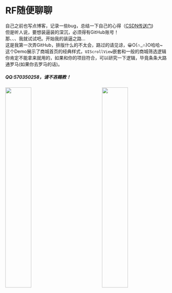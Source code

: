 # RF随便聊聊
自己之前也写点博客，记录一些bug，总结一下自己的心得（[CSDN传送门](https://blog.csdn.net/wujakf))  
但是听人说，要想装逼装的深沉，必须得有GitHub账号！  
那、、、我就试试吧。开始我的装逼之路...  
这是我第一次弄GitHub，排版什么的不太会，路过的请见谅，😀O(∩_∩)O哈哈~  
这个Demo展示了商城首页的经典样式，`UIScrollView`嵌套和一般的商城筛选逻辑  
你肯定不能拿来就用的，如果和你的项目符合，可以研究一下逻辑，毕竟条条大路通罗马(如果你去罗马的话)。

#####   QQ:570350258，请不吝赐教！

<img src="https://img-blog.csdnimg.cn/20190128152047210.gif" width = 40% height = 40% div align=left />
<img src="https://img-blog.csdnimg.cn/20190128152114701.gif" width = 40% height = 40% div align=right />

